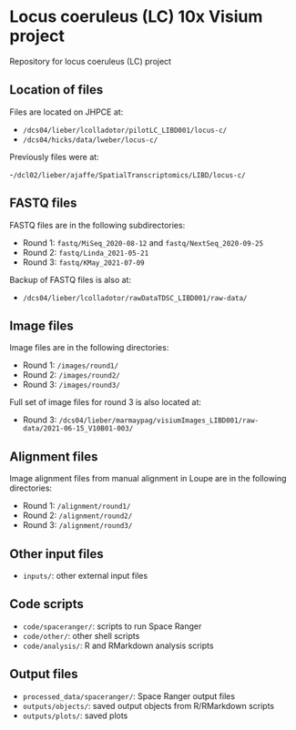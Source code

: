 # Locus coeruleus (LC) 10x Visium project

Repository for locus coeruleus (LC) project


## Location of files

Files are located on JHPCE at:

- `/dcs04/lieber/lcolladotor/pilotLC_LIBD001/locus-c/`
- `/dcs04/hicks/data/lweber/locus-c/`

Previously files were at:

-`/dcl02/lieber/ajaffe/SpatialTranscriptomics/LIBD/locus-c/`


## FASTQ files

FASTQ files are in the following subdirectories:

- Round 1: `fastq/MiSeq_2020-08-12` and `fastq/NextSeq_2020-09-25`
- Round 2: `fastq/Linda_2021-05-21`
- Round 3: `fastq/KMay_2021-07-09`

Backup of FASTQ files is also at:

- `/dcs04/lieber/lcolladotor/rawDataTDSC_LIBD001/raw-data/`


## Image files

Image files are in the following directories:

- Round 1: `/images/round1/`
- Round 2: `/images/round2/`
- Round 3: `/images/round3/`

Full set of image files for round 3 is also located at:

- Round 3: `/dcs04/lieber/marmaypag/visiumImages_LIBD001/raw-data/2021-06-15_V10B01-003/`


## Alignment files

Image alignment files from manual alignment in Loupe are in the following directories:

- Round 1: `/alignment/round1/`
- Round 2: `/alignment/round2/`
- Round 3: `/alignment/round3/`


## Other input files

- `inputs/`: other external input files


## Code scripts

- `code/spaceranger/`: scripts to run Space Ranger
- `code/other/`: other shell scripts
- `code/analysis/`: R and RMarkdown analysis scripts


## Output files

- `processed_data/spaceranger/`: Space Ranger output files
- `outputs/objects/`: saved output objects from R/RMarkdown scripts
- `outputs/plots/`: saved plots

